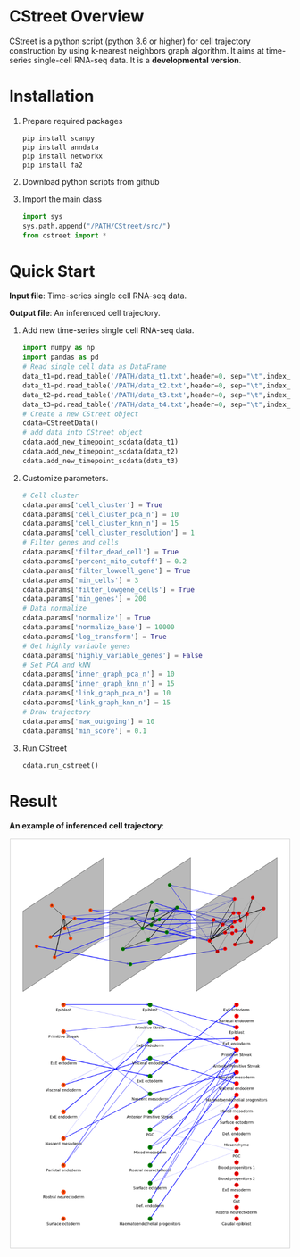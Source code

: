 # CStreet Overview

CStreet is a python script (python 3.6 or higher) for cell trajectory construction by using k-nearest neighbors graph algorithm. It aims at time-series single-cell RNA-seq data. It is a **developmental version**.

# Installation

1. Prepare required packages

   ```shell
   pip install scanpy
   pip install anndata
   pip install networkx
   pip install fa2
   ```

2. Download python scripts from github

3. Import the main class

   ```python
   import sys
   sys.path.append("/PATH/CStreet/src/")
   from cstreet import *
   ```

   



# Quick Start

**Input file**: Time-series single cell RNA-seq data.

**Output file**: An inferenced cell trajectory.

1. Add new time-series single cell RNA-seq data.

   ```python
   import numpy as np
   import pandas as pd
   # Read single cell data as DataFrame
   data_t1=pd.read_table('/PATH/data_t1.txt',header=0, sep="\t",index_col=0)
   data_t1=pd.read_table('/PATH/data_t2.txt',header=0, sep="\t",index_col=0)
   data_t2=pd.read_table('/PATH/data_t3.txt',header=0, sep="\t",index_col=0)
   data_t3=pd.read_table('/PATH/data_t4.txt',header=0, sep="\t",index_col=0)
   # Create a new CStreet object
   cdata=CStreetData()
   # add data into CStreet object
   cdata.add_new_timepoint_scdata(data_t1)
   cdata.add_new_timepoint_scdata(data_t2)
   cdata.add_new_timepoint_scdata(data_t3)
   
   ```

   

2. Customize parameters.

   ```python
   # Cell cluster
   cdata.params['cell_cluster'] = True
   cdata.params['cell_cluster_pca_n'] = 10
   cdata.params['cell_cluster_knn_n'] = 15
   cdata.params['cell_cluster_resolution'] = 1
   # Filter genes and cells
   cdata.params['filter_dead_cell'] = True
   cdata.params['percent_mito_cutoff'] = 0.2
   cdata.params['filter_lowcell_gene'] = True
   cdata.params['min_cells'] = 3
   cdata.params['filter_lowgene_cells'] = True
   cdata.params['min_genes'] = 200
   # Data normalize
   cdata.params['normalize'] = True
   cdata.params['normalize_base'] = 10000
   cdata.params['log_transform'] = True
   # Get highly variable genes
   cdata.params['highly_variable_genes'] = False
   # Set PCA and kNN
   cdata.params['inner_graph_pca_n'] = 10
   cdata.params['inner_graph_knn_n'] = 15
   cdata.params['link_graph_pca_n'] = 10
   cdata.params['link_graph_knn_n'] = 15
   # Draw trajectory
   cdata.params['max_outgoing'] = 10
   cdata.params['min_score'] = 0.1
   ```

3. Run CStreet

   ```python
   cdata.run_cstreet()
   ```

   

# Result

**An example of inferenced cell trajectory**:

![results.png](https://github.com/yw-Hua/MarkdownPicture/blob/master/CStreet/results.png?raw=true)

